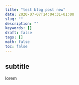 ```yaml
---
title: "test blog post new"
date: 2020-07-07T14:04:31+01:00
slug: ""
description: ""
keywords: []
draft: false
tags: []
math: false
toc: false
---
```


## subtitle

lorem
